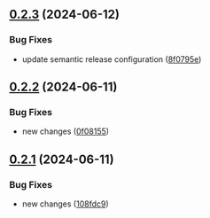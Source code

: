 ## [0.2.3](https://github.com/onursabanoglu/new-version/compare/v0.2.2...v0.2.3) (2024-06-12)


### Bug Fixes

* update semantic release configuration ([8f0795e](https://github.com/onursabanoglu/new-version/commit/8f0795e2b0d3b459e27f681b923af366f171a98a))

## [0.2.2](https://github.com/onursabanoglu/new-version/compare/v0.2.1...v0.2.2) (2024-06-11)


### Bug Fixes

* new changes ([0f08155](https://github.com/onursabanoglu/new-version/commit/0f081550636889294adfb7c99b560b77bc0086b7))

## [0.2.1](https://github.com/onursabanoglu/new-version/compare/v0.2.0...v0.2.1) (2024-06-11)


### Bug Fixes

* new changes ([108fdc9](https://github.com/onursabanoglu/new-version/commit/108fdc9905384b29d12fc423cb11a68cc1bd30ff))
